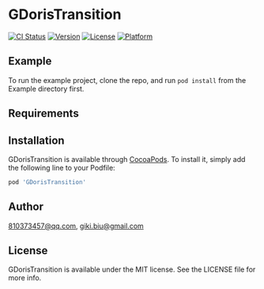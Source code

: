 # GDorisTransition

[![CI Status](https://img.shields.io/travis/810373457@qq.com/GDorisTransition.svg?style=flat)](https://travis-ci.org/810373457@qq.com/GDorisTransition)
[![Version](https://img.shields.io/cocoapods/v/GDorisTransition.svg?style=flat)](https://cocoapods.org/pods/GDorisTransition)
[![License](https://img.shields.io/cocoapods/l/GDorisTransition.svg?style=flat)](https://cocoapods.org/pods/GDorisTransition)
[![Platform](https://img.shields.io/cocoapods/p/GDorisTransition.svg?style=flat)](https://cocoapods.org/pods/GDorisTransition)

## Example

To run the example project, clone the repo, and run `pod install` from the Example directory first.

## Requirements

## Installation

GDorisTransition is available through [CocoaPods](https://cocoapods.org). To install
it, simply add the following line to your Podfile:

```ruby
pod 'GDorisTransition'
```

## Author

810373457@qq.com, giki.biu@gmail.com

## License

GDorisTransition is available under the MIT license. See the LICENSE file for more info.
